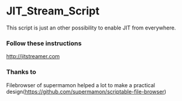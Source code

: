# JIT_Stream_Script
This script is just an other possibility to enable JIT from everywhere.

### Follow these instructions
http://jitstreamer.com


### Thanks to
Filebrowser of supermamon helped a lot to make a practical design(https://github.com/supermamon/scriptable-file-browser)
